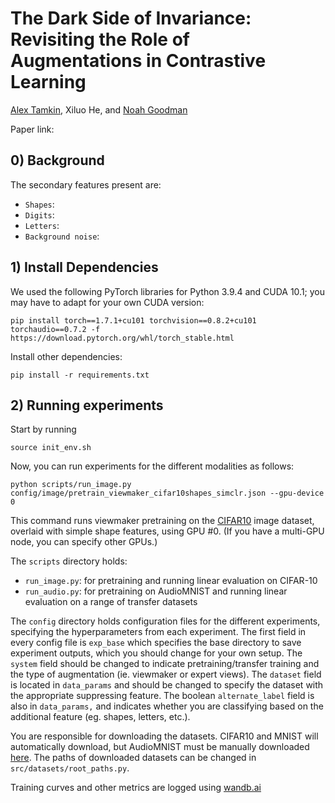 # The Dark Side of Invariance: Revisiting the Role of Augmentations in Contrastive Learning

[Alex Tamkin](https://www.alextamkin.com/), Xiluo He, and [Noah Goodman](http://cocolab.stanford.edu/ndg.html)

Paper link: 

## 0) Background

The secondary features present are:
- `Shapes`: 
- `Digits`: 
- `Letters`: 
- `Background noise`: 

## 1) Install Dependencies

We used the following PyTorch libraries for Python 3.9.4 and CUDA 10.1; you may have to adapt for your own CUDA version:

```console
pip install torch==1.7.1+cu101 torchvision==0.8.2+cu101 torchaudio==0.7.2 -f https://download.pytorch.org/whl/torch_stable.html
```

Install other dependencies:
```console
pip install -r requirements.txt
```

## 2) Running experiments

Start by running
```console
source init_env.sh
```

Now, you can run experiments for the different modalities as follows:

```console
python scripts/run_image.py config/image/pretrain_viewmaker_cifar10shapes_simclr.json --gpu-device 0
```

This command runs viewmaker pretraining on the [CIFAR10](https://www.cs.toronto.edu/~kriz/cifar.html) image dataset, overlaid with simple shape features, using GPU #0. (If you have a multi-GPU node, you can specify other GPUs.)

The `scripts` directory holds:
- `run_image.py`: for pretraining and running linear evaluation on CIFAR-10
- `run_audio.py`: for pretraining on AudioMNIST and running linear evaluation on a range of transfer datasets

The `config` directory holds configuration files for the different experiments, specifying the hyperparameters from each experiment. The first field in every config file is `exp_base` which specifies the base directory to save experiment outputs, which you should change for your own setup. The `system` field should be changed to indicate pretraining/transfer training and the type of augmentation (ie. viewmaker or expert views). The `dataset` field is located in `data_params` and should be changed to specify the dataset with the appropriate suppressing feature. The boolean `alternate_label` field is also in `data_params,` and indicates whether you are classifying based on the additional feature (eg. shapes, letters, etc.). 

You are responsible for downloading the datasets. CIFAR10 and MNIST will automatically download, but AudioMNIST must be manually downloaded [here](https://github.com/soerenab/AudioMNIST/tree/master/data). The paths of downloaded datasets can be changed in `src/datasets/root_paths.py`. 

Training curves and other metrics are logged using [wandb.ai](wandb.ai)